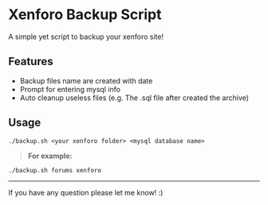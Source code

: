# Xenforo Backup Script

A simple yet script to backup your xenforo site!

## **Features**
* Backup files name are created with date
* Prompt for entering mysql info
* Auto cleanup useless files (e.g. The .sql file after created the archive)

## **Usage**
```
./backup.sh <your xenforo folder> <mysql database name>
```
> **For example:**
```
./backup.sh forums xenforo
```

---

If you have any question please let me know! :)